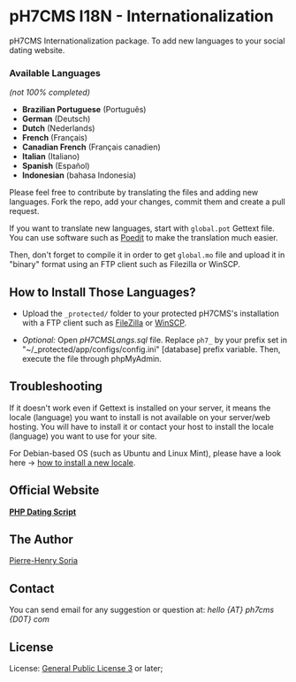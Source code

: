 # pH7CMS I18N - Internationalization

pH7CMS Internationalization package. To add new languages to your social dating website.

### Available Languages
*(not 100% completed)*

* **Brazilian Portuguese** (Português)
* **German** (Deutsch)
* **Dutch** (Nederlands)
* **French** (Français)
* **Canadian French** (Français canadien)
* **Italian** (Italiano)
* **Spanish** (Español)
* **Indonesian** (bahasa Indonesia)


Please feel free to contribute by translating the files and adding new languages. Fork the repo, add your changes, commit them and create a pull request.


If you want to translate new languages, start with `global.pot` Gettext file. You can use software such as [Poedit](http://poedit.net/) to make the translation much easier.

Then, don't forget to compile it in order to get `global.mo` file and upload it in "binary" format using an FTP client such as Filezilla or WinSCP.


## How to Install Those Languages?

- Upload the `_protected/` folder to your protected pH7CMS's installation with a FTP client such as [FileZilla](https://filezilla-project.org/download.php?type=client) or [WinSCP](https://winscp.net/eng/download.php).

- *Optional:* Open *pH7CMSLangs.sql* file. Replace `ph7_` by your prefix set in "~/_protected/app/configs/config.ini" [database] prefix variable. Then, execute the file through phpMyAdmin.


## Troubleshooting

If it doesn't work even if Gettext is installed on your server, it means the locale (language) you want to install is not available on your server/web hosting. You will have to install it or contact your host to install the locale (language) you want to use for your site.

For Debian-based OS (such as Ubuntu and Linux Mint), please have a look here -> [how to install a new locale](https://github.com/pH7Software/pH7CMS-Test-Gettext-Lang#how-to-install-the-missing-locale-language-on-my-server).


## Official Website

**[PHP Dating Script](http://ph7cms.com)**


## The Author

[Pierre-Henry Soria](http://ph7.me)


## Contact

You can send email for any suggestion or question at: *hello {AT} ph7cms {D0T} com*


## License

License: [General Public License 3](http://www.gnu.org/licenses/gpl.html) or later;
